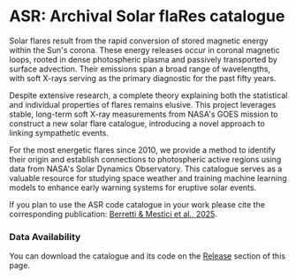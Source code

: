 # ASR: Archival Solar flaRes catalogue 
Solar flares result from the rapid conversion of stored magnetic energy within the Sun's corona. These energy releases occur in coronal magnetic loops, rooted in dense photospheric plasma and passively transported by surface advection. Their emissions span a broad range of wavelengths, with soft X-rays serving as the primary diagnostic for the past fifty years.

Despite extensive research, a complete theory explaining both the statistical and individual properties of flares remains elusive. This project leverages stable, long-term soft X-ray measurements from NASA's GOES mission to construct a new solar flare catalogue, introducing a novel approach to linking sympathetic events.

For the most energetic flares since 2010, we provide a method to identify their origin and establish connections to photospheric active regions using data from NASA's Solar Dynamics Observatory. This catalogue serves as a valuable resource for studying space weather and training machine learning models to enhance early warning systems for eruptive solar events.

If you plan to use the ASR code catalogue in your work please cite the corresponding publication: [Berretti & Mestici et al., 2025](https://doi.org/10.3847/1538-4365/adc731).

### Data Availability

You can download the catalogue and its code on the [Release](https://github.com/helio-unitov/ASR_cat/releases) section of this page.


